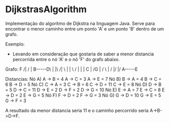 # DijkstrasAlgorithm
Implementação do algoritmo de Dijkstra na linguagem Java. Serve para encontrar o menor caminho entre um ponto 'A' e um ponto 'B' dentro de um grafo.

Exemplo:

- Levando em consideração que gostaria de saber a menor distancia percorrida entre o nó 'A' e o nó 'F' do grafo abaixo.

Grafo:
          F
         /|
        / |
B-----D\  |
|\   /| \ |
| \ / |  \| 
|  C  |  /G
| / \ | /
|/   \|/
A-----E

Distancias:
Nó A)
  A -> B = 4
  A -> C = 3
  A -> E = 7
Nó B)
  B -> A = 4
  B -> C = 6
  B -> D = 5
Nó C)
  C -> A = 3
  C -> B = 6
  C -> D = 11
  C -> E = 8
Nó D)
  D -> B = 5
  D -> C = 11
  D -> E = 2
  D -> F = 2
  D -> G = 10
Nó E)
  E -> A = 7
  E -> C = 8
  E -> D = 2
  E -> G = 5
Nó F)
  F -> D = 2
  F -> G = 3
Nó G)
  G -> D = 10
  G -> E = 5
  G -> F = 3

A resultado da menor distancia seria 11 e o caminho percorrido seria A->B->D->F.

